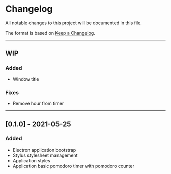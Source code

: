 # Changelog

All notable changes to this project will be documented in this file.

The format is based on [Keep a Changelog](https://keepachangelog.com/en/1.0.0/).

---

## WIP

### Added
- Window title

### Fixes
- Remove hour from timer

---

## [0.1.0] - 2021-05-25

### Added
- Electron application bootstrap
- Stylus stylesheet management
- Application styles
- Application basic pomodoro timer with pomodoro counter
